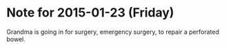 # Note for 2015-01-23 (Friday)

Grandma is going in for surgery, emergency surgery, to repair a perforated bowel.
